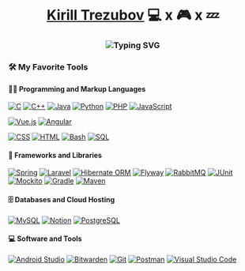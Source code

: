 <h1 align="center"><a href="https://www.linkedin.com/in/kirill-trezubov-50a009234/">Kirill Trezubov</a> 
💻  x 🎮 x 💤
<h3 align="center" dir="auto"<a href="https://github.com/Sup4eg"><img src="https://readme-typing-svg.demolab.com?font=Fira+Code&weight=600&pause=1000&random=false&width=600&lines=Programmer%2C+Developer%2C+Chief+Technical+Officer" alt="Typing SVG" /></a></h3>


<div> 
  <h3>🛠️ My Favorite Tools</h3>
  <h4>👨‍💻 Programming and Markup Languages</h4>
  <p>
<a href="#"><img alt="C" src="https://custom-icon-badges.demolab.com/badge/C-03599C.svg?logo=c-in-hexagon&amp;logoColor=white"></a>
<a href="#"><img alt="C++" src="https://custom-icon-badges.demolab.com/badge/C++-9C033A.svg?logo=cpp2&logoColor=white"></a>
<a href="#"><img alt="Java" src="https://custom-icon-badges.demolab.com/badge/Java-007396.svg?logo=java&logoColor=white"></a>
<a href="#"><img alt="Python" src="https://img.shields.io/badge/Python-14354C.svg?logo=python&logoColor=white"></a>
<a href="#"><img alt="PHP" src="https://img.shields.io/badge/PHP-777BB4.svg?logo=php&logoColor=white"></a>
<a href="#"><img alt="JavaScript" src="https://img.shields.io/badge/JavaScript-F7DF1E.svg?logo=javascript&logoColor=black"></a>

<a href="#"><img alt="Vue.js" src="https://img.shields.io/badge/Vue.js-%2341b883?logo=Vue.js&logoColor=%23fff"></a>
<a href="#"><img alt="Angular" src="https://img.shields.io/badge/Angular-%23b52e31?logo=Angular&logoColor=%23fff"></a>

<a href="#"><img alt="CSS" src="https://img.shields.io/badge/CSS-1572B6.svg?logo=css3&logoColor=white"></a>
<a href="#"><img alt="HTML" src="https://img.shields.io/badge/HTML-E34F26.svg?logo=html5&logoColor=white"></a>
<a href="#"><img alt="Bash" src="https://img.shields.io/badge/Bash-121011.svg?logo=gnu-bash&logoColor=white"></a>
<a href="#"><img alt="SQL" src="https://custom-icon-badges.demolab.com/badge/SQL-025E8C.svg?logo=database&logoColor=white"></a>
  </p>

  <h4>🧰 Frameworks and Libraries</h4>

  <p>
<a href="#"><img alt="Spring" src="https://custom-icon-badges.demolab.com/badge/Spring-%23e2cc1e?logo=Spring&logoColor=%23fff"></a>
<a href="#"><img alt="Laravel" src="https://custom-icon-badges.demolab.com/badge/Laravel-%23fc0505?logo=Laravel&logoColor=%23fff"></a>
<a href="#"><img alt="Hibernate ORM" src="https://custom-icon-badges.demolab.com/badge/Hibernate-%23000?logo=Hibernate&logoColor=%23fff"></a>
<a href="#"><img alt="Flyway" src="https://custom-icon-badges.demolab.com/badge/Flyway-%23f00a15?logo=flyway&logoColor=%23fff"></a>
<a href="#"><img alt="RabbitMQ" src="https://custom-icon-badges.demolab.com/badge/RabbitMQ-%23000?logo=RabbitMQ"></a>
<a href="#"><img alt="JUnit" src="https://custom-icon-badges.demolab.com/badge/JUnit-25A162.svg?logo=check-circle&logoColor=white"></a>
<a href="#"><img alt="Mockito" src="https://custom-icon-badges.demolab.com/badge/Mockito-%23000?logo=mocha&logoColor=%23fff"></a>
<a href="#"><img alt="Gradle" src="https://custom-icon-badges.demolab.com/badge/Gradle-%23423e31?logo=gradle"></a>
<a href="#"><img alt="Maven" src="https://custom-icon-badges.demolab.com/badge/Maven-%23474e80?logo=Apache%20Maven"></a>
  </p>

  <h4>🗄️ Databases and Cloud Hosting</h4>

  <p>
      <a href="#"><img alt="MySQL" src="https://img.shields.io/badge/MySQL-00f.svg?logo=mysql&logoColor=white"></a>
      <a href="#"><img alt="Notion" src="https://img.shields.io/badge/Notion-010101.svg?logo=notion&logoColor=white"></a>
      <a href="#"><img alt="PostgreSQL" src ="https://img.shields.io/badge/PostgreSQL-316192.svg?logo=postgresql&logoColor=white"></a>
  </p>

  <h4>💻 Software and Tools</h4>

  <p>
      <a href="#"><img alt="Android Studio" src="https://img.shields.io/badge/Android%20Studio-008678.svg?logo=android-studio&logoColor=white"></a>
      <a href="#"><img alt="Bitwarden" src="https://img.shields.io/badge/-Bitwarden-175DDC?logo=bitwarden&logoColor=white"></a>
      <a href="#"><img alt="Git" src="https://img.shields.io/badge/Git-F05033.svg?logo=git&logoColor=white"></a>
      <a href="#"><img alt="Postman" src="https://img.shields.io/badge/Postman-FF6C37?logo=postman&logoColor=white"></a>
      <a href="#"><img alt="Visual Studio Code" src="https://img.shields.io/badge/Visual%20Studio%20Code-0078d7.svg?logo=visual-studio-code&logoColor=white"></a>
  </p>
</div>
